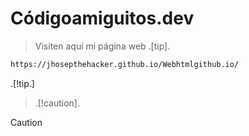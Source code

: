 # Códigoamiguitos.dev

> Visiten aquí mi página web
> .[tip].
```bash
https://jhosepthehacker.github.io/Webhtmlgithub.io/
```
.[!tip.]

> .[!caution].

> [!caution]
